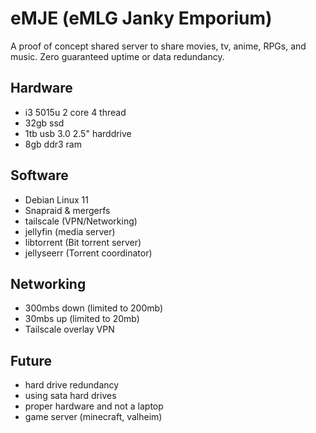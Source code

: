 # eMJE (eMLG Janky Emporium)

A proof of concept shared server to share movies, tv, anime, RPGs, and music. Zero guaranteed uptime or data redundancy.

## Hardware

- i3 5015u 2 core 4 thread
- 32gb ssd
- 1tb usb 3.0 2.5" harddrive
- 8gb ddr3 ram

## Software

- Debian Linux 11
- Snapraid & mergerfs
- tailscale (VPN/Networking)
- jellyfin (media server)
- libtorrent (Bit torrent server)
- jellyseerr (Torrent coordinator)

## Networking 

- 300mbs down (limited to 200mb)
- 30mbs up (limited to 20mb)
- Tailscale overlay VPN 

## Future

- hard drive redundancy
- using sata hard drives
- proper hardware and not a laptop
- game server (minecraft, valheim)
